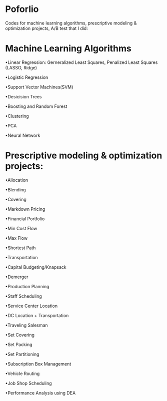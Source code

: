 # Poforlio
Codes for machine learning algorithms, prescriptive modeling &amp; optimization projects, A/B test that I did:

# Machine Learning Algorithms
•Linear Regression: Gerneralized Least Squares, Penalized Least Squares (LASSO, Ridge)

•Logistic  Regression

•Support Vector Machines(SVM)

•Desicision Trees

•Boosting and Random Forest

•Clustering

•PCA

•Neural Network

# Prescriptive modeling &amp; optimization projects:

•Allocation 

•Blending 

•Covering 

•Markdown Pricing 

•Financial Portfolio 

•Min Cost Flow  

•Max Flow 

•Shortest Path 

•Transportation 

•Capital Budgeting/Knapsack 

•Demerger 

•Production Planning 

•Staff Scheduling 

•Service Center Location 

•DC Location + Transportation 

•Traveling Salesman 

•Set Covering 

•Set Packing  

•Set Partitioning 

•Subscription Box Management 

•Vehicle Routing 

•Job Shop Scheduling 

•Performance Analysis using DEA
